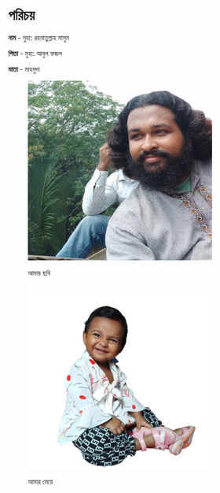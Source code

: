 # পরিচয়

**নাম**  - মুহা‌‌‌‌: রহমাতুল্লাহ মাসুম&#x20;

**পিতা** - মুহা: আবুল ফজল

**মাতা** - মাহমুদা

<figure><img src=".gitbook/assets/435394556_3638929723043447_2535514439897300347_n.jpg" alt="" width="375"><figcaption><p>আমার ছবি</p></figcaption></figure>


<figure><img src=".gitbook/assets/amma.png" alt="" width="375"><figcaption><p>আমার মেয়ে </p></figcaption></figure>
